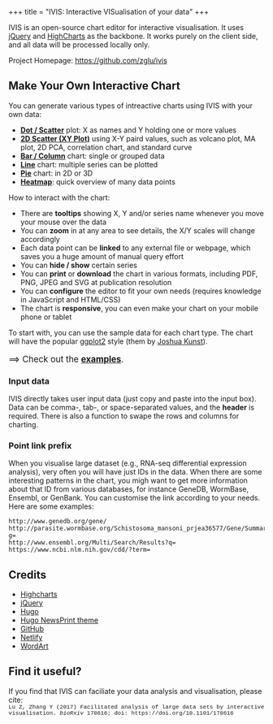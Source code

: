 +++
title = "IVIS: Interactive VISualisation of your data"
+++

<script src="/js/wordart.min.js" async defer></script>

<center><div style="width: 45%;" data-wordart-src="/data/cloud.json"></div></center>

IVIS is an open-source chart editor for interactive visualisation. It uses [jQuery](https://jquery.com) and [HighCharts](https://highcharts.com) as the backbone. It works purely on the client side, and all data will be processed locally only.

Project Homepage: https://github.com/zglu/ivis

## Make Your Own Interactive Chart

You can generate various types of intreactive charts using IVIS with your own data:

- <strong>[Dot / Scatter](/dot)</strong> plot: X as names and Y holding one or more values
- <strong>[2D Scatter (XY Plot)](/2dscatter)</strong> using X-Y paird values, such as volcano plot, MA plot, 2D PCA, correlation chart, and standard curve
- <strong>[Bar / Column](/bar)</strong> chart: single or grouped data
- <strong>[Line](/line)</strong> chart: multiple series can be plotted
- <strong>[Pie](/pie)</strong> chart: in 2D or 3D
- <strong>[Heatmap](/heatmap)</strong>: quick overview of many data points

How to interact with the chart:

- There are <strong>tooltips</strong> showing X, Y and/or series name whenever you move your mouse over the data
- You can <strong>zoom</strong> in at any area to see details, the X/Y scales will change accordingly
- Each data point can be <strong>linked</strong> to any external file or webpage, which saves you a huge amount of manual query effort 
- You can <strong>hide / show</strong> certain series
- You can <strong>print</strong> or <strong>download</strong> the chart in various formats, including PDF, PNG, JPEG and SVG at publication resolution
- You can <strong>configure</strong> the editor to fit your own needs (requires knowledge in JavaScript and HTML/CSS)   
- The chart is <strong>responsive</strong>, you can even make your chart on your mobile phone or tablet

To start with, you can use the sample data for each chart type. The chart will have the popular [ggplot2](http://ggplot2.org) style (them by [Joshua Kunst](http://jkunst.com/highcharts-themes-collection/)).

<p style="font-size: 1.2em">==> Check out the <strong><a href="/examples">examples</a></strong>.</p>

### Input data

IVIS directly takes user input data (just copy and paste into the input box). Data can be comma-, tab-, or space-separated values, and the <strong>header</strong> is required. There is also a function to swape the rows and columns for charting. 

### Point link prefix

When you visualise large dataset (e.g., RNA-seq differential expression analysis), very often you will have just IDs in the data. When there are some interesting patterns in the chart, you migh want to get more information about that ID from various databases, for instance GeneDB, WormBase, Ensembl, or GenBank. You can customise the link according to your needs. Here are some examples:

~~~~~~
http://www.genedb.org/gene/
http://parasite.wormbase.org/Schistosoma_mansoni_prjea36577/Gene/Summary?g=
http://www.ensembl.org/Multi/Search/Results?q=
https://www.ncbi.nlm.nih.gov/cdd/?term=
~~~~~~ 

## Credits

- [Highcharts](https://highcharts.com)
- [jQuery](https://jquery.com)
- [Hugo](https://gohugo.io)
- [Hugo NewsPrint theme](https://themes.gohugo.io/newsprint/)
- [GitHub](https://github.com)
- [Netlify](https://netlify.com)
- [WordArt](https://wordart.com)

## Find it useful?

<p>If you find that IVIS can faciliate your data analysis and visualisation, please cite:<br>
<span style="width:100%; word-wrap:break-word; font-size: 0.8em; font-family: Courier">Lu Z, Zhang Y (2017) Facilitated analysis of large data sets by interactive visualisation. <em>bioRxiv</em> 178616; doi: https://doi.org/10.1101/178616</span>
</p>
